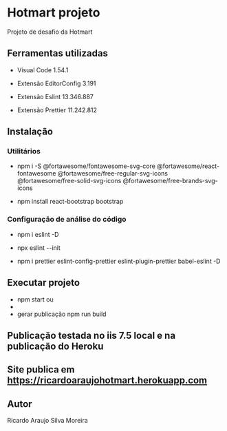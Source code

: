 # Hotmart projeto

Projeto de desafio da Hotmart

## Ferramentas utilizadas

- Visual Code 1.54.1
 
- Extensão EditorConfig 3.191
 
- Extensão Eslint 13.346.887
 
- Extensão Prettier 11.242.812


## Instalação

### Utilitários 

- npm i -S @fortawesome/fontawesome-svg-core @fortawesome/react-fontawesome @fortawesome/free-regular-svg-icons @fortawesome/free-solid-svg-icons @fortawesome/free-brands-svg-icons

- npm install react-bootstrap bootstrap

### Configuração de análise do código

- npm i eslint -D

- npx eslint --init

- npm i prettier eslint-config-prettier eslint-plugin-prettier babel-eslint -D


## Executar projeto 
- npm start ou 
-
- gerar publicação npm run build

## Publicação testada no iis 7.5 local e na publicação do Heroku

## Site publica em https://ricardoaraujohotmart.herokuapp.com

## Autor
Ricardo Araujo Silva Moreira
